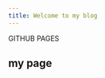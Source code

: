 ```yaml
---
title: Welcome to my blog
---
```

<article class ="post">
GITHUB PAGES
<h1>my page</h1>
<div class="date">

